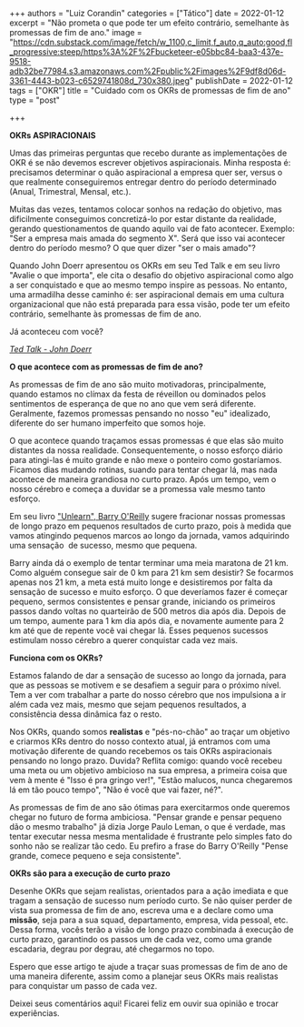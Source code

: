 +++
authors = "Luiz Corandin"
categories = ["Tático"]
date = 2022-01-12
excerpt = "Não prometa o que pode ter um efeito contrário, semelhante às promessas de fim de ano."
image = "https://cdn.substack.com/image/fetch/w_1100,c_limit,f_auto,q_auto:good,fl_progressive:steep/https%3A%2F%2Fbucketeer-e05bbc84-baa3-437e-9518-adb32be77984.s3.amazonaws.com%2Fpublic%2Fimages%2F9df8d06d-3361-4443-b023-c6529741808d_730x380.jpeg"
publishDate = 2022-01-12
tags = ["OKR"]
title = "Cuidado com os OKRs de promessas de fim de ano"
type = "post"

+++

**OKRs ASPIRACIONAIS**

Umas das primeiras perguntas que recebo durante as implementações de OKR é se não devemos escrever objetivos aspiracionais. Minha resposta é: precisamos determinar o quão aspiracional a empresa quer ser, versus o que realmente conseguiremos entregar dentro do período determinado (Anual, Trimestral, Mensal, etc.).

Muitas das vezes, tentamos colocar sonhos na redação do objetivo, mas dificilmente conseguimos concretizá-lo por estar distante da realidade, gerando questionamentos de quando aquilo vai de fato acontecer. Exemplo: "Ser a empresa mais amada do segmento X". Será que isso vai acontecer dentro do período mesmo? O que quer dizer "ser o mais amado"?

Quando John Doerr apresentou os OKRs em seu Ted Talk e em seu livro "Avalie o que importa", ele cita o desafio do objetivo aspiracional como algo a ser conquistado e que ao mesmo tempo inspire as pessoas. No entanto, uma armadilha desse caminho é: ser aspiracional demais em uma cultura organizacional que não está preparada para essa visão, pode ter um efeito contrário, semelhante às promessas de fim de ano.

Já aconteceu com você?

[_Ted Talk - John Doerr_](https://www.ted.com/talks/john_doerr_why_the_secret_to_success_is_setting_the_right_goals?language=pt-br)

**O que acontece com as promessas de fim de ano?**

As promessas de fim de ano são muito motivadoras, principalmente, quando estamos no clímax da festa de réveillon ou dominados pelos sentimentos de esperança de que no ano que vem será diferente. Geralmente, fazemos promessas pensando no nosso "eu" idealizado, diferente do ser humano imperfeito que somos hoje.

O que acontece quando traçamos essas promessas é que elas são muito distantes da nossa realidade. Consequentemente, o nosso esforço diário para atingi-las é muito grande e não mexe o ponteiro como gostaríamos. Ficamos dias mudando rotinas, suando para tentar chegar lá, mas nada acontece de maneira grandiosa no curto prazo. Após um tempo, vem o nosso cérebro e começa a duvidar se a promessa vale mesmo tanto esforço.

Em seu livro ["Unlearn", Barry O'Reilly](https://www.amazon.com.br/Unlearn-Success-Achieve-Extraordinary-Results/dp/1260143015) sugere fracionar nossas promessas de longo prazo em pequenos resultados de curto prazo, pois à medida que vamos atingindo pequenos marcos ao longo da jornada, vamos adquirindo uma sensação  de sucesso, mesmo que pequena.

Barry ainda dá o exemplo de tentar terminar uma meia maratona de 21 km. Como alguém consegue sair de 0 km para 21 km sem desistir? Se focarmos apenas nos 21 km, a meta está muito longe e desistiremos por falta da sensação de sucesso e muito esforço. O que deveríamos fazer é começar pequeno, sermos consistentes e pensar grande, iniciando os primeiros passos dando voltas no quarteirão de 500 metros dia após dia. Depois de um tempo, aumente para 1 km dia após dia, e novamente aumente para 2 km até que de repente você vai chegar lá. Esses pequenos sucessos estimulam nosso cérebro a querer conquistar cada vez mais.

**Funciona com os OKRs?**

Estamos falando de dar a sensação de sucesso ao longo da jornada, para que as pessoas se motivem e se desafiem a seguir para o próximo nível. Tem a ver com trabalhar a parte do nosso cérebro que nos impulsiona a ir além cada vez mais, mesmo que sejam pequenos resultados, a consistência dessa dinâmica faz o resto.

Nos OKRs, quando somos **realistas** e "pés-no-chão" ao traçar um objetivo e criarmos KRs dentro do nosso contexto atual, já entramos com uma motivação diferente de quando recebemos os tais OKRs aspiracionais pensando no longo prazo. Duvida? Reflita comigo: quando você recebeu uma meta ou um objetivo ambicioso na sua empresa, a primeira coisa que vem à mente é "Isso é pra gringo ver!", "Estão malucos, nunca chegaremos lá em tão pouco tempo", "Não é você que vai fazer, né?".

As promessas de fim de ano são ótimas para exercitarmos onde queremos chegar no futuro de forma ambiciosa. "Pensar grande e pensar pequeno dão o mesmo trabalho" já dizia Jorge Paulo Leman, o que é verdade, mas tentar executar nessa mesma mentalidade é frustrante pelo simples fato do sonho não se realizar tão cedo. Eu prefiro a frase do Barry O'Reilly "Pense grande, comece pequeno e seja consistente".

**OKRs são para a execução de curto prazo**

Desenhe OKRs que sejam realistas, orientados para a ação imediata e que tragam a sensação de sucesso num período curto. Se não quiser perder de vista sua promessa de fim de ano, escreva uma e a declare como uma **missão**, seja para a sua squad, departamento, empresa, vida pessoal, etc. Dessa forma, vocês terão a visão de longo prazo combinada á execução de curto prazo, garantindo os passos um de cada vez, como uma grande escadaria, degrau por degrau, até chegarmos no topo.

Espero que esse artigo te ajude a traçar suas promessas de fim de ano de uma maneira diferente, assim como a planejar seus OKRs mais realistas para conquistar um passo de cada vez.

Deixei seus comentários aqui! Ficarei feliz em ouvir sua opinião e trocar experiências.